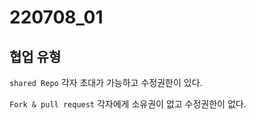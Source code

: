 # 220708_01

## 협업 유형

`shared Repo` 각자 초대가 가능하고 수정권한이 있다.

`Fork & pull request` 각자에게 소유권이 없고 수정권한이 없다.




